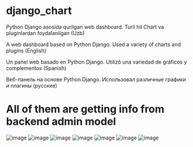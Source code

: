 # django_chart
Python Django asosida qurilgan web dashboard. Turli hil Chart va pluginlardan foydalanilgan (Uzb)

A web dashboard based on Python Django. Used a variety of charts and plugins (English)

Un panel web basado en Python Django. Utilizó una variedad de gráficos y complementos (Spanish)

Веб-панель на основе Python Django. Использовал различные графики и плагины (русские)

# All of them are getting info from backend admin model


![image](https://user-images.githubusercontent.com/102412893/167548979-35fcb0c2-f1c5-4696-a0d6-e20cf01e16e0.png)
![image](https://user-images.githubusercontent.com/102412893/167549221-96fa1316-65ac-428b-a911-698c7d7b34e0.png)
![image](https://user-images.githubusercontent.com/102412893/167549389-cd2a4589-7719-47f4-b89b-5fbad40e357c.png)
![image](https://user-images.githubusercontent.com/102412893/167549588-e10cb7bd-8f08-4f50-8dc2-01d5a4ea87b3.png)
![image](https://user-images.githubusercontent.com/102412893/167549806-d28f2bde-9e5c-4738-884f-cddb108fd053.png)
![image](https://user-images.githubusercontent.com/102412893/167550003-47877fc6-79a6-4e42-927b-6872f54d5841.png)
![image](https://user-images.githubusercontent.com/102412893/167551455-d8d2104b-6465-4e49-b600-9b637cf5a029.png)



